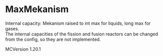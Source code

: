 # MaxMekanism
Internal capacity: Mekanism raised to int max for liquids, long max for gases. <br />
The internal capacities of the fission and fusion reactors can be changed from the config, so they are not implemented. <br />

MCVersion 1.20.1
